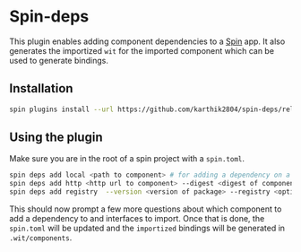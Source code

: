 # Spin-deps

This plugin enables adding component dependencies to a [Spin](https://github.com/fermyon/spin) app. It also generates the importized `wit` for the imported component which can be used to generate bindings.

## Installation

```bash
spin plugins install --url https://github.com/karthik2804/spin-deps/releases/download/canary/spin-deps.json -y
```

## Using the plugin

Make sure you are in the root of a spin project with a `spin.toml`.

```bash
spin deps add local <path to component> # for adding a dependency on a local component
spin deps add http <http url to component> --digest <digest of component> --name  <name of component> # for adding a dependency on component from a HTTP source
spin deps add registry  --version <version of package> --registry <optional registry> <package_name>  # for adding a dependency on a component from the registry
```

This should now prompt a few more questions about which component to add a dependency to and interfaces to import. Once that is done, the `spin.toml` will be updated and the `importized` bindings will be generated in `.wit/components`.
